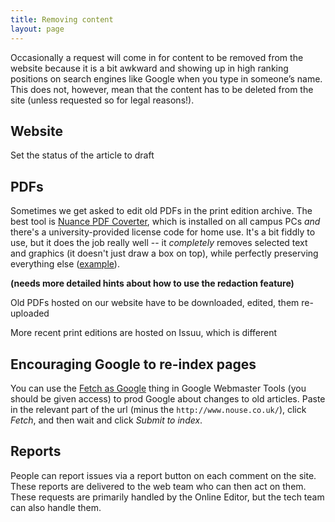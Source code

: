 ```yaml
---
title: Removing content
layout: page
---
```


Occasionally a request will come in for content to be removed from the website because it is a bit awkward and showing up in high ranking positions on search engines like Google when you type in someone’s name.  This does not, however, mean that the content has to be deleted from the site (unless requested so for legal reasons!).

## Website

Set the status of the article to draft

## PDFs

Sometimes we get asked to edit old PDFs in the print edition archive.
The best tool is [Nuance PDF Coverter](http://www.york.ac.uk/it-services/it/software/a-z/pdf-converter/#tab-1), which is installed on all campus PCs _and_ there's a university-provided license code for home use.
It's a bit fiddly to use, but it does the job really well -- it _completely_ removes selected text and graphics (it doesn't just draw a box on top), while perfectly preserving everything else ([example](http://www.nouse.co.uk/wp-content/article_images/body/2007/12/08.pdf)).

**(needs more detailed hints about how to use the redaction feature)**

Old PDFs hosted on our website have to be downloaded, edited, them re-uploaded

More recent print editions are hosted on Issuu, which is different

## Encouraging Google to re-index pages

You can use the [Fetch as Google](https://www.google.com/webmasters/tools/googlebot-fetch?siteUrl=http://www.nouse.co.uk/) thing in Google Webmaster Tools (you should be given access) to prod Google about changes to old articles. Paste in the relevant part of the url (minus the `http://www.nouse.co.uk/`), click _Fetch_, and then wait and click _Submit to index_.

## Reports
People can report issues via a report button on each comment on the site.  These reports are delivered to the web team who can then act on them.  These requests are primarily handled by the Online Editor, but the tech team can also handle them.

